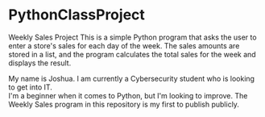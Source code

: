 # PythonClassProject

Weekly Sales Project
This is a simple Python program that asks the user to enter a store's sales for each day of the week. The sales amounts are stored in a list, and the program calculates the total sales for the week and displays the result. 

My name is Joshua.
I am currently a Cybersecurity student who is looking to get into IT.  
I'm a beginner when it comes to Python, but I'm looking to improve.
The Weekly Sales program in this repository is my first to publish publicly. 

